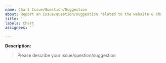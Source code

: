 ```yaml
---
name: Chart Issue/Question/Suggestion
about: Report an issue/question/suggestion related to the website & charts
title: ''
labels: Chart
assignees: ''

---
```


**Description:**
> Please describe your issue/question/suggestion
